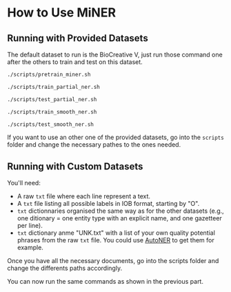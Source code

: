 # How to Use MiNER

## Running with Provided Datasets

The default dataset to run is the BioCreative V, just run those command one after the others to train and test on this dataset.

```sh
./scripts/pretrain_miner.sh
```

```sh
./scripts/train_partial_ner.sh
```

```sh
./scripts/test_partial_ner.sh
```

```sh
./scripts/train_smooth_ner.sh
```

```sh
./scripts/test_smooth_ner.sh
```

If you want to use an other one of the provided datasets, go into the `scripts` folder and change the necessary pathes to the ones needed.


## Running with Custom Datasets

You'll need:
* A raw `txt` file where each line represent a text.
* A `txt` file listing all possible labels in IOB format, starting by "O".
* `txt` dictionnaries organised the same way as for the other datasets (e.g., one ditionary = one entity type with an explicit name, and one gazetteer per line).
* `txt` dictionary anme "UNK.txt" with a list of your own quality potential phrases from the raw `txt` file. You could use [AutoNER](https://github.com/shangjingbo1226/AutoNER) to get them for example.

Once you have all the necessary documents, go into the scripts folder and change the differents paths accordingly.

You can now run the same commands as shown in the previous part.
